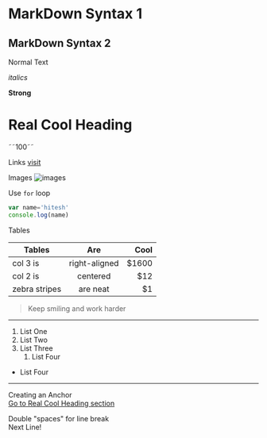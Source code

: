 # MarkDown Syntax 1
## MarkDown Syntax 2

Normal Text

_italics_

**Strong**
# Real Cool Heading

˜˜100˜˜

Links
[visit](http;//google.com)

Images
![images](https://timedotcom.files.wordpress.com/2015/09/googles-new-logo-5078286822539264-2-hp.gif)

Use `for` loop

```javascript
var name='hitesh'
console.log(name)
```

Tables

| Tables        | Are           | Cool  |
| ------------- |:-------------:| -----:|
| col 3 is      | right-aligned | $1600 |
| col 2 is      | centered      |   $12 |
| zebra stripes | are neat      |    $1 |


>Keep smiling and work harder

***
1. List One
2. List Two
3. List Three
   1. List Four
- List Four
***

Creating an Anchor  
[Go to Real Cool Heading section](#-real-cool-heading)

Double "spaces" for line break  
Next Line!
